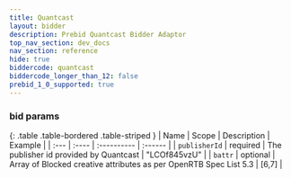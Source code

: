 ```yaml
---
title: Quantcast
layout: bidder
description: Prebid Quantcast Bidder Adaptor
top_nav_section: dev_docs
nav_section: reference
hide: true
biddercode: quantcast
biddercode_longer_than_12: false
prebid_1_0_supported: true
---
```


### bid params

{: .table .table-bordered .table-striped }
| Name | Scope | Description | Example |
| :--- | :---- | :---------- | :------ |
| `publisherId` | required | The publisher id provided by Quantcast | "LCOf845vzU" |
| `battr` | optional | Array of Blocked creative attributes as per OpenRTB Spec List 5.3 | [6,7] |
